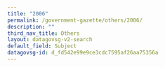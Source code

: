 ```yaml
---
title: "2006"
permalink: /government-gazette/others/2006/
description: ""
third_nav_title: Others
layout: datagovsg-v2-search
default_field: Subject
datagovsg-id: d_fd542e99e9ce3cdc7595af26aa75356a
---
```

